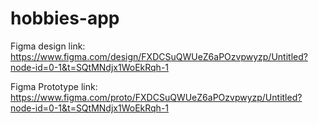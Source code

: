 # hobbies-app
Figma design link: https://www.figma.com/design/FXDCSuQWUeZ6aPOzvpwyzp/Untitled?node-id=0-1&t=SQtMNdjx1WoEkRqh-1






Figma Prototype link: https://www.figma.com/proto/FXDCSuQWUeZ6aPOzvpwyzp/Untitled?node-id=0-1&t=SQtMNdjx1WoEkRqh-1
